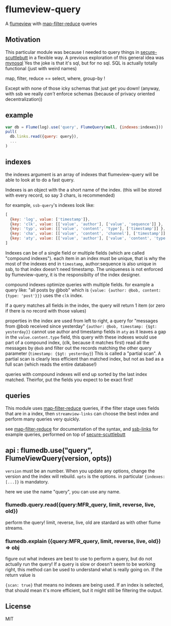 # flumeview-query

A [flumeview](https://github.com/flumedb/flumedb) with [map-filter-reduce](https://github.com/dominictarr/map-filter-reduce) queries

## Motivation

This particular module was because I needed to query things
in [secure-scuttlebutt](https://github.com/ssbc/secure-scuttlebutt)
in a flexible way. A previous exploration of this general
idea was [mynosql](https://www.npmjs.com/package/mynosql)
Yes the joke is that it's sql, but for no sql. SQL is actually
totally functional (just with weird names)

map, filter, reduce == select, where, group-by !

Except with none of those icky schemas that just get you down!
(anyway, with ssb we really _can't_ enforce schemas (because
of privacy oriented decentralization))

## example

``` js
var db = Flume(log).use('query', FlumeQuery(null, {indexes:indexes}))
pull(
  db.links.read({query: query}),
  ...
)
```

## indexes

the indexes argument is an array of indexes that flumeview-query will be able to look at to
do a fast query.

Indexes is an object with the a short name of the index. (this will
be stored with every record, so say 3 chars, is recommended)

for example, `ssb-query`'s indexes look like:

``` js
[
  {key: 'log', value: ['timestamp']},
  {key: 'clk', value: [['value', 'author'], ['value', 'sequence']] },
  {key: 'typ', value: [['value', 'content', 'type'], ['timestamp']] },
  {key: 'cha', value: [['value', 'content', 'channel'], ['timestamp']] },
  {key: 'aty', value: [['value', 'author'], ['value', 'content', 'type'], ['timestamp']]}
]
```

Indexes can be of a single field or multiple fields (which are called
"compound indexes"). each item in an index must be unique,
that is why the most of the indexes end in `timestamp`,
author:sequence is also unique in ssb, to that index doesn't need timestamp.
The uniqueness is not enforced by flumeview-query, it is the responsibilty of the index designer.

compound indexes optimize queries with multiple fields.
for example a query like: "all posts by @bob" which is
`{value: {author: @bob, content: {type: 'post'}}}`
uses the `clk` index.

If a query matches all fields in the index, the query will
return 1 item (or zero if there is no record with those values)

properties in the index are used from left to right,
a query for "messages from @bob received since yesterday"
`{author: @bob, timestamp: {$gt: yesterday}}` cannot
use author and timestamp fields in `aty` as it leaves a gap in the `value.content.type` field,
this query with these indexes would use part of a compound index,
(clk, because it matches first) read all the messages by `@bob`
and filter out the records matching the other query parameter
(`timestamp: {$gt: yesterday}`) This is called a "partial scan".
A partial scan is clearly less efficient than matched index,
but not as bad as a full scan (which reads the entire database!)

queries with compound indexes will end up sorted by the last
index matched. Theirfor, put the fields you expect to be exact
first!

## queries

This module uses [map-filter-reduce](https://github.com/dominictarr/map-filter-reduce) queries,
if the filter stage uses fields that are in a index, then `streamview-links`
can choose the best index and perform many queries very quickly.

see [map-filter-reduce](https://github.com/dominictarr/map-filter-reduce) for documentation of the syntax,
and [ssb-links](https://github.com/dominictarr/ssb-links) for example
queries, performed on top of [secure-scuttlebutt](https://github.com/ssbc/secure-scuttlebutt)

## api : flumedb.use("query", FlumeViewQuery(version, opts))

`version` must be an number. When you update any options,
change the version and the index will rebuild.
`opts` is the options. in particular `{indexes: [...]}` is mandatory.

here we use the name "query", you can use any name.

### flumedb.query.read({query:MFR_query, limit, reverse, live, old})

perform the query! limit, reverse, live, old are stardard as 
with other flume streams.

### flumedb.explain ({query:MFR_query, limit, reverse, live, old}) => obj

figure out what indexes are best to use to perform a query,
but do not actually run the query! If a query is slow or
doesn't seem to be working right, this method can be used
to understand what is really going on. If the return value is

`{scan: true}` that means no indexes are being used.
If an index is selected, that should mean it's more efficient,
but it might still be filtering the output.

## License

MIT

